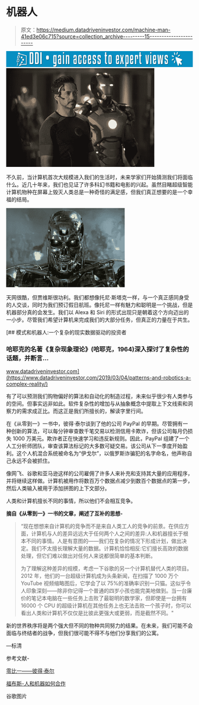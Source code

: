 # 机器人

> 原文：<https://medium.datadriveninvestor.com/machine-man-41ed3e06c715?source=collection_archive---------15----------------------->

[![](img/624dbf91e752d0db3332ae6366731c9e.png)](http://www.track.datadriveninvestor.com/1B9E)![](img/0f186b99c650ac6086a5e28c7aa9b8bb.png)

不久前，当计算机首次大规模进入我们的生活时，未来学家们开始猜测我们将面临什么。近几十年来，我们也见证了许多科幻书籍和电影的兴起。虽然目睹超级智能计算机物种在屏幕上毁灭人类总是一种奇怪的满足感，但我们真正想要的是一个幸福的结局。

![](img/a84f2b55fb6ea6047e6f8d244605e8ca.png)

天网很酷，但贾维斯很功利。我们都想像托尼·斯塔克一样，与一个真正感同身受的人交谈，同时为我们预订假日航班。像托尼一样有魅力和聪明是一个挑战，但是机器部分真的会发生。我们以 Alexa 和 Siri 的形式出现只是朝着这个方向迈出的一小步。尽管我们希望计算机来完成我们的大部分任务，但真正的力量在于共生。

[](https://www.datadriveninvestor.com/2019/03/04/patterns-and-robotics-a-complex-reality/) [## 模式和机器人:一个复杂的现实数据驱动的投资者

### 哈耶克的名著《复杂现象理论》(哈耶克，1964)深入探讨了复杂性的话题，并断言…

www.datadriveninvestor.com](https://www.datadriveninvestor.com/2019/03/04/patterns-and-robotics-a-complex-reality/) 

有了可以预测我们购物偏好的算法和自动化的制造过程，未来似乎很少有人类参与的空间。但事实远非如此。软件复杂性的增加与从抽象概念中提取上下文线索和洞察力的需求成正比。而这正是我们所擅长的，解读字里行间。

在《从零到一》一书中，彼得·泰尔谈到了他的公司 PayPal 的早期。尽管拥有一种创新的算法，可以每分钟审查数千笔交易以检测信用卡欺诈，但该公司每月仍损失 1000 万美元。欺诈者正在快速学习和违反新规则。因此，PayPal 组建了一个人工分析师团队，审查该算法标记的大多数可疑交易。该公司从下一季度开始盈利。这个人机混合系统被命名为“伊戈尔”，以俄罗斯诈骗犯的名字命名，他声称自己永远不会被抓住。

像网飞、谷歌和亚马逊这样的公司雇佣了许多人来补充和支持其大量的应用程序，并将继续这样做。计算机被用作将数百万个数据点减少到数百个数据点的第一步，然后人类输入被用于添加拼图的上下文部分。

人类和计算机擅长不同的事情，所以他们不会相互竞争。

**摘自《从零到一》一书的文章，阐述了互补的思想-**

> “现在想想来自计算机的竞争而不是来自人类工人的竞争的前景。在供应方面，计算机与人的差异远远大于任何两个人之间的差异:人和机器擅长于根本不同的事情。人是有意图的——我们在复杂的情况下形成计划，做出决定。我们不太擅长理解大量的数据。计算机恰恰相反:它们擅长高效的数据处理，但它们难以做出对任何人来说都很简单的基本判断。
> 
> 为了理解这种差异的规模，考虑一下谷歌的另一个计算机替代人类的项目。2012 年，他们的一台超级计算机成为头条新闻，在扫描了 1000 万个 YouTube 视频缩略图后，它学会了以 75%的准确率识别一只猫。这似乎令人印象深刻——除非你记得一个普通的四岁小孩也能完美地做到。当一台廉价的笔记本电脑在一些任务上击败了最聪明的数学家，但即使是一台拥有 16000 个 CPU 的超级计算机在其他任务上也无法击败一个孩子时，你可以看出人类和计算机不仅仅是比彼此更强大或更弱，而是截然不同。"

新的世界秩序将是两个强大但不同的物种共同努力的结果。在未来，我们可能不会面临与终结者的战争，但我们很可能不得不与他们分享我们的公寓。

—标清

参考文献-

[零比一——彼得·泰尔](https://www.amazon.com/Zero-One-Notes-Startups-Future/dp/0804139296)

[福布斯-人和机器如何合作](https://www.forbes.com/sites/groupthink/2014/11/11/how-man-and-machine-can-work-together/#66abf103462b)

谷歌图片